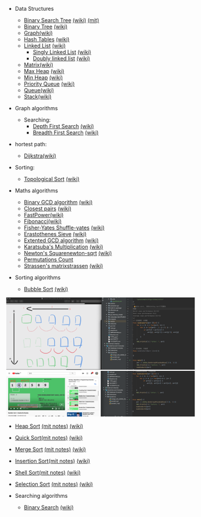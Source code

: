 

- Data Structures
  - [Binary Search Tree](./data-structures/tree/binary_search_tree) [(wiki)](https://en.wikipedia.org/wiki/Binary_search_tree) [(mit)](https://ocw.mit.edu/courses/electrical-engineering-and-computer-science/6-006-introduction-to-algorithms-fall-2011/lecture-videos/MIT6_006F11_lec05.pdf)
  - [Binary Tree](./data-structures/tree/binary_tree) [(wiki)](http://en.wikipedia.org/wiki/Binary_tree)
  - [Graph]()[(wiki)](http://en.wikipedia.org/wiki/Graph_%28abstract_data_type)
  - [Hash Tables](./data-structures/hashing) [(wiki)](http://en.wikipedia.org/wiki/Hash_table)
  - [Linked List](./data-structures/lists/lists.go) [(wiki)](http://en.wikipedia.org/wiki/Linked_list)
      - [Singly Linked List](./data-structures/lists/singlylinkedlist/singlylinkedlist.go) [(wiki)](https://en.wikipedia.org/wiki/Linked_list#Singly_linked_list)
      - [Doubly linked list](./data-structures/lists/doublelinkedlist/doublelinkedlist.go) [(wiki)](https://en.wikipedia.org/wiki/Doubly_linked_list)
  - [Matrix]()[(wiki)](http://en.wikipedia.org/wiki/Matrix_(mathematics))
  - [Max Heap](./data-structures/heap/maxheap/maxheap.go) [(wiki)](http://en.wikipedia.org/wiki/Heap_%28data_structure%29)
  - [Min Heap](./data-structures/heap/minheap/minheap.go) [(wiki)](http://en.wikipedia.org/wiki/Heap_%28data_structure%29)
  - [Priority Queue](./data-structures/queue/queue.go) [(wiki)](http://en.wikipedia.org/wiki/Priority_queue)
  - [Queue](./data-structures/queue/queue.go)[(wiki)](http://en.wikipedia.org/wiki/Queue_%28abstract_data_type%29)
  - [Stack](./data-structures/stack/stack.go)[(wiki)](http://en.wikipedia.org/wiki/Stack_%28abstract_data_type%29)

- Graph algorithms
  - Searching:
    - [Depth First Search]() [(wiki)](http://en.wikipedia.org/wiki/Depth-first_search)
    - [Breadth First Search]() [(wiki)](http://en.wikipedia.org/wiki/Breadth-first_search)

- hortest path:
  - [Dijkstra]()[(wiki)](http://en.wikipedia.org/wiki/Dijkstra%27s_algorithm)

- Sorting:
  - [Topological Sort]() [(wiki)](http://en.wikipedia.org/wiki/Topological_sorting)



- Maths algorithms
  - [Binary GCD algorithm]() [(wiki)](https://en.wikipedia.org/wiki/Binary_GCD_algorithm)
  - [Closest pairs]() [(wiki)](http://en.wikipedia.org/wiki/Closest_pair_of_points_problem)
  - [FastPower]()[(wiki)](http://en.wikipedia.org/wiki/Exponentiation_by_squaring)
  - [Fibonacci]()[(wiki)](http://en.wikipedia.org/wiki/Fibonacci_number)
  - [Fisher-Yates Shuffle-yates]() [(wiki)](http://en.wikipedia.org/wiki/Fisher%E2%80%93Yates_shuffle)
  - [Erastothenes Sieve]() [(wiki)](https://en.wikipedia.org/wiki/Sieve_of_Eratosthenes)
  - [Extented GCD algorithm]() [(wiki)](http://en.wikipedia.org/wiki/Extended_Euclidean_algorithm)
  - [Karatsuba's Multiplication]() [(wiki)](http://en.wikipedia.org/wiki/Karatsuba_algorithm)
  - [Newton's Squarenewton-sqrt]() [(wiki)](http://en.wikipedia.org/wiki/Newton%27s_method)
  - [Permutations Count]()
  - [Strassen's matrixstrassen]() [(wiki)](http://en.wikipedia.org/wiki/Strassen_algorithm)

- Sorting algorithms
  - [Bubble Sort](sorting-algorithms/bubble-sort/bubble-sort.go) [(wiki)](http://en.wikipedia.org/wiki/Bubble_sort)

![](../img/WX20200530-140733.png)
![](../img/WechatIMG881.png)

  - [Heap Sort](sorting-algorithms/heap-sort/heap-sort.go) [(mit notes)](https://ocw.mit.edu/courses/electrical-engineering-and-computer-science/6-006-introduction-to-algorithms-fall-2011/lecture-videos/MIT6_006F11_lec04.pdf) [(wiki)](http://en.wikipedia.org/wiki/Heapsort)
  - [Quick Sort](sorting-algorithms/quick_sort/quick_sort.go)[(mit notes)]() [(wiki)](http://en.wikipedia.org/wiki/Quicksort)
  - [Merge Sort](sorting-algorithms/merge_sort/merge_sort.go) [(mit notes)](https://ocw.mit.edu/courses/electrical-engineering-and-computer-science/6-006-introduction-to-algorithms-fall-2011/lecture-videos/MIT6_006F11_lec03.pdf) [(wiki)](http://en.wikipedia.org/wiki/Merge_sort)
  - [Insertion Sort](sorting-algorithms/insertion-sort/insertion-sort.go)[(mit notes)](https://ocw.mit.edu/courses/electrical-engineering-and-computer-science/6-006-introduction-to-algorithms-fall-2011/lecture-videos/MIT6_006F11_lec03.pdf) [(wiki)](http://en.wikipedia.org/wiki/Insertion_sort)
  - [Shell Sort](sorting-algorithms/shell-sort/shell-sort.go)[(mit notes)]() [(wiki)](http://en.wikipedia.org/wiki/Shellsort)
  - [Selection Sort](sorting-algorithms/select_sort/select_sort.go) [(mit notes)]() [(wiki)](http://en.wikipedia.org/wiki/Selection_sort)

- Searching algorithms
  - [Binary Search]() [(wiki)](http://en.wikipedia.org/wiki/Binary_search_algorithm)
